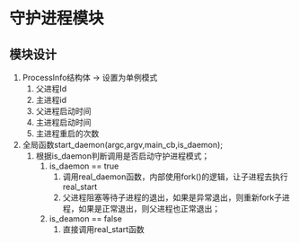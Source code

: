 # 守护进程模块

## 模块设计

1. ProcessInfo结构体 -> 设置为单例模式
   1. 父进程Id
   2. 主进程id
   3. 父进程启动时间
   4. 主进程启动时间
   5. 主进程重启的次数
2. 全局函数start_daemon(argc,argv,main_cb,is_daemon);
   1. 根据is_daemon判断调用是否启动守护进程模式；
      1. is_daemon == true
         1. 调用real_daemon函数，内部使用fork()的逻辑，让子进程去执行real_start
         2. 父进程阻塞等待子进程的退出，如果是异常退出，则重新fork子进程，如果是正常退出，则父进程也正常退出；
      2. is_deamon == false
         1. 直接调用real_start函数